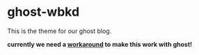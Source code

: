 # ghost-wbkd
This is the theme for our ghost blog.

**currently we need a [workaround](https://gist.github.com/chrtze/4862d962c093f291ec32) to make this work with ghost!**
